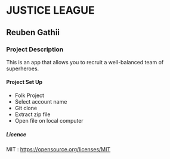 # JUSTICE LEAGUE
## Reuben Gathii

### Project Description 
This is  an app that allows you to recruit a well-balanced team of superheroes.

#### Project Set Up
* Folk Project
* Select account name
* Git clone
* Extract zip file
* Open file on local computer

##### Licence
MIT :
https://opensource.org/licenses/MIT
